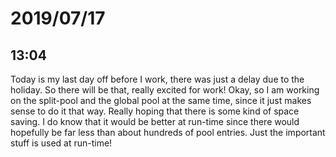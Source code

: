 # 2019/07/17

## 13:04

Today is my last day off before I work, there was just a delay due to
the holiday. So there will be that, really excited for work! Okay, so I am
working on the split-pool and the global pool at the same time, since it
just makes sense to do it that way. Really hoping that there is some kind of
space saving. I do know that it would be better at run-time since there would
hopefully be far less than about hundreds of pool entries. Just the important
stuff is used at run-time!
